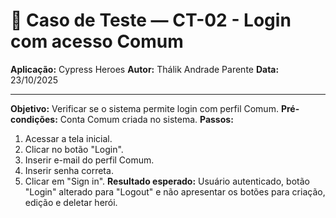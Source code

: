 # 🧾 Caso de Teste — CT-02 - Login com acesso Comum

**Aplicação:** Cypress Heroes
**Autor:** Thálik Andrade Parente
**Data:** 23/10/2025  

----

**Objetivo:** Verificar se o sistema permite login com perfil Comum.
**Pré-condições:** Conta Comum criada no sistema.
**Passos:**
1. Acessar a tela inicial.
2. Clicar no botão "Login".
3. Inserir e-mail do perfil Comum.
4. Inserir senha correta.
5. Clicar em "Sign in".
**Resultado esperado:** Usuário autenticado, botão "Login" alterado para "Logout" e não apresentar os botões para criação, edição e deletar herói.
